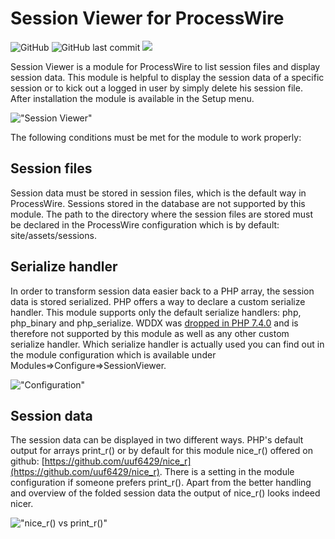 # Session Viewer for ProcessWire

![GitHub](https://img.shields.io/github/license/techcnet/SessionViewer)
![GitHub last commit](https://img.shields.io/github/last-commit/techcnet/SessionViewer)
[![](https://img.shields.io/static/v1?label=Sponsor&message=%E2%9D%A4&logo=GitHub&color=%23fe8e86)](https://github.com/sponsors/techcnet)

Session Viewer is a module for ProcessWire to list session files and display session data. This module is helpful to display the session data of a specific session or to kick out a logged in user by simply delete his session file. After installation the module is available in the Setup menu.

!["Session Viewer"](https://tech-c.net/site/assets/files/1219/screenshot.500x0-is.jpg)

The following conditions must be met for the module to work properly:

## Session files
Session data must be stored in session files, which is the default way in ProcessWire. Sessions stored in the database are not supported by this module. The path to the directory where the session files are stored must be declared in the ProcessWire configuration which is by default: site/assets/sessions.

## Serialize handler
In order to transform session data easier back to a PHP array, the session data is stored serialized. PHP offers a way to declare a custom serialize handler. This module supports only the default serialize handlers: php, php_binary and php_serialize. WDDX was [dropped in PHP 7.4.0](https://www.php.net/manual/en/intro.wddx.php) and is therefore not supported by this module as well as any other custom serialize handler. Which serialize handler is actually used you can find out in the module configuration which is available under Modules=>Configure=>SessionViewer.

!["Configuration"](https://tech-c.net/site/assets/files/1219/configuration.500x0-is.jpg)

## Session data
The session data can be displayed in two different ways. PHP's default output for arrays print_r() or by default for this module nice_r() offered on github: [https://github.com/uuf6429/nice_r](https://github.com/uuf6429/nice_r). There is a setting in the module configuration if someone prefers print_r(). Apart from the better handling and overview of the folded session data the output of nice_r() looks indeed nicer.

!["nice_r() vs print_r()"](https://tech-c.net/site/assets/files/1219/nicer.500x0-is.jpg)
